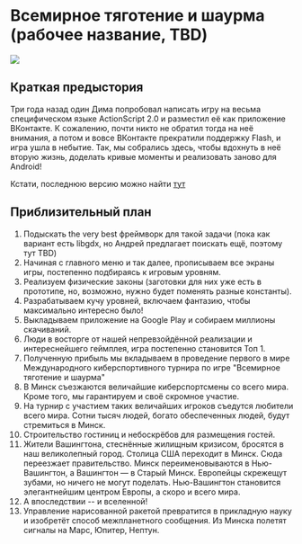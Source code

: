 # Всемирное тяготение и шаурма (рабочее название, TBD)

![](https://sun9-62.userapi.com/c638218/v638218070/418de/ZOBQ2f7dzmA.jpg)

## Краткая предыстория

Три года назад один Дима попробовал написать игру на весьма специфическом языке ActionScript 2.0 и разместил её как приложение ВКонтакте. К сожалению, почти никто не обратил тогда на неё внимания, а потом и вовсе ВКонтакте прекратили поддержку Flash, и игра ушла в небытие. Так, мы собрались здесь, чтобы вдохнуть в неё вторую жизнь, доделать кривые моменты и реализовать заново для Android!

Кстати, последнюю версию можно найти [тут](https://yadi.sk/d/VxMuGKmkwqCVVg)

## Приблизительный план 

1) Подыскать the very best фреймворк для такой задачи (пока как вариант есть libgdx, но Андрей предлагает поискать ещё, поэтому тут TBD)
2) Начиная с главного меню и так далее, прописываем все экраны игры, постепенно подбираясь к игровым уровням.
3) Реализуем физические законы (заготовки для них уже есть в прототипе, но, возможно, нужно будет поменять разные константы).
4) Разрабатываем кучу уровней, включаем фантазию, чтобы максимально интересно было!
5) Выкладываем приложение на Google Play и собираем миллионы скачиваний.
6) Люди в восторге от нашей непревзойдённой реализации и интереснейшего геймплея, игра постепенно становится Топ 1.
7) Полученную прибыль мы вкладываем в проведение первого в мире Международного киберспортивного турнира по игре "Всемирное тяготение и шаурма"
8) В Минск съезжаются величайшие киберспортсмены со всего мира. Кроме того, мы гарантируем и своё скромное участие.
9) На турнир с участием таких величайших игроков съедутся любители всего мира. Сотни тысяч людей, богато обеспеченных людей, будут стремиться в Минск.
10) Строительство гостиниц и небоскрёбов для размещения гостей.
11) Жители Вашингтона, стеснённые жилищным кризисом, бросятся в наш великолепный город. Столица США переходит в Минск. Сюда переезжает правительство. Минск переименовываются в Нью-Вашингтон, а Вашингтон — в Старый Минск. Европейцы скрежещут зубами, но ничего не могут поделать. Нью-Вашингтон становится элегантнейшим центром Европы, а скоро и всего мира.
12) А впоследствии -- и вселенной!
13) Управление нарисованной ракетой превратится в прикладную науку и изобретёт способ межпланетного сообщения. Из Минска полетят сигналы на Марс, Юпитер, Нептун.

